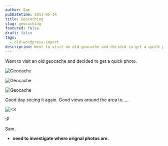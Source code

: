 ```yaml
---
author: Sam
pubDatetime: 2011-05-14
title: Geocaching
slug: geocaching
featured: false
draft: false
tags:
  - old-wordpress-import
description: Went to visit an old geocache and decided to get a quick photo
---
```

Went to visit an old geocache and decided to get a quick photo.

![Geocache](http://farm4.static.flickr.com/3326/5719334249_5878e9cea2_z.jpg)

![Geocache](http://farm3.static.flickr.com/2177/5719894232_708dd72918_z.jpg)

![Geocache](http://farm4.static.flickr.com/3368/5719893772_cfa4ef00fb_z.jpg)

Good day seeing it again. Good views around the area to.....

![<3](http://farm4.static.flickr.com/3044/5719893096_e61512ba15_z.jpg)

:P

Sam.

*   **need to investigate where orignal photos are.**